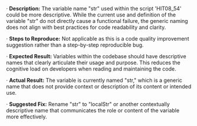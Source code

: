 ﻿·  **Description:** The variable name "str" used within the script 'HIT08\_54' could be more descriptive. While the current use and definition of the variable "str" do not directly cause a functional failure, the generic naming does not align with best practices for code readability and clarity.

·  **Steps to Reproduce:** Not applicable as this is a code quality improvement suggestion rather than a step-by-step reproducible bug.

·  **Expected Result:** Variables within the codebase should have descriptive names that clearly articulate their usage and purpose. This reduces the cognitive load on developers when reading and maintaining the code.

·  **Actual Result:** The variable is currently named "str," which is a generic name that does not provide context or description of its content or intended use.

·  **Suggested Fix:** Rename "str" to "localStr" or another contextually descriptive name that communicates the role or content of the variable more effectively.


